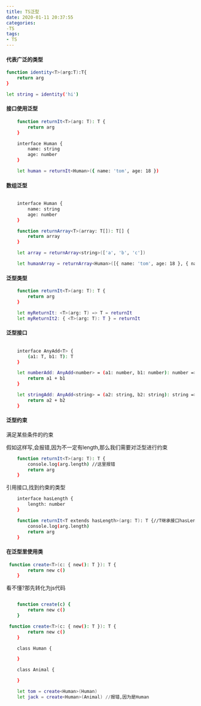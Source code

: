 ```yaml
---
title: TS泛型
date: 2020-01-11 20:37:55
categories:
-TS
tags:
- TS
---
```


#### 代表广泛的类型

``` bash
function identity<T>(arg:T):T{
    return arg
}

let string = identity('hi')
```

#### 接口使用泛型

``` bash
    function returnIt<T>(arg: T): T {
        return arg
    }

    interface Human {
        name: string
        age: number
    }

    let human = returnIt<Human>({ name: 'tom', age: 18 })
```

#### 数组泛型

``` bash

    interface Human {
        name: string
        age: number
    }

    function returnArray<T>(array: T[]): T[] {
        return array
    }

    let array = returnArray<string>(['a', 'b', 'c'])

    let humanArray = returnArray<Human>([{ name: 'tom', age: 18 }, { name: 'jack', age: 19 }])
```

#### 泛型类型

``` bash
    function returnIt<T>(arg: T): T {
        return arg
    }

    let myReturnIt: <T>(arg: T) => T = returnIt
    let myReturnIt2: { <T>(arg: T): T } = returnIt
```

#### 泛型接口

``` bash

    interface AnyAdd<T> {
        (a1: T, b1: T): T
    }

    let numberAdd: AnyAdd<number> = (a1: number, b1: number): number => {
        return a1 + b1
    }

    let stringAdd: AnyAdd<string> = (a2: string, b2: string): string => {
        return a2 + b2
    }
```

#### 泛型约束

满足某些条件的约束

假如这样写,会报错,因为不一定有length,那么我们需要对泛型进行约束

``` bash
    function returnIt<T>(arg: T): T {
        console.log(arg.length) //这里报错
        return arg
    }
```

引用接口,找到约束的类型

``` bash
    interface hasLength {
        length: number
    }

    function returnIt<T extends hasLength>(arg: T): T {//T继承接口hasLength
        console.log(arg.length)
        return arg
    }
```

#### 在泛型里使用类


``` bash
 function create<T>(c: { new(): T }): T {
        return new c()
    }
```

看不懂?那先转化为js代码

``` bash

    function create(c) {
        return new c()
    }
```

``` bash
 function create<T>(c: { new(): T }): T {
        return new c()
    }

    class Human {

    }

    class Animal {

    }

    let tom = create<Human>(Human)
    let jack = create<Human>(Animal) //报错,因为是Human
```